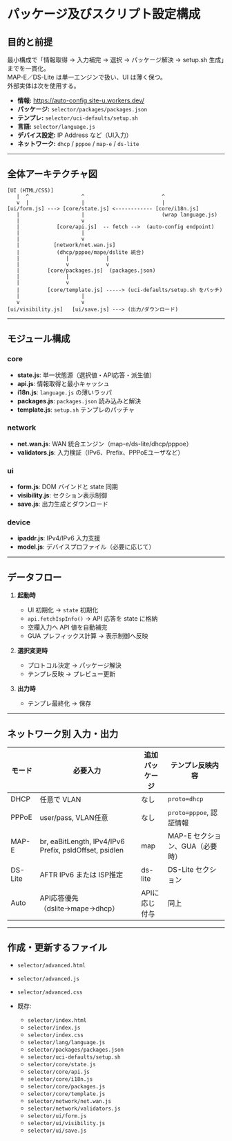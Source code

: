 # パッケージ及びスクリプト設定構成

## 目的と前提
最小構成で「情報取得 → 入力補完 → 選択 → パッケージ解決 → setup.sh 生成」までを一貫化。  
MAP-E／DS-Lite は単一エンジンで扱い、UI は薄く保つ。  
外部実体は次を使用する。

- **情報:** https://auto-config.site-u.workers.dev/
- **パッケージ:** `selector/packages/packages.json`
- **テンプレ:** `selector/uci-defaults/setup.sh`
- **言語:** `selector/language.js`
- **デバイス設定:** IP Address など（UI入力）
- **ネットワーク:** `dhcp` / `pppoe` / `map-e` / `ds-lite`

---

## 全体アーキテクチャ図
```
[UI (HTML/CSS)]
   |  ^                 ^                         ^
   v  |                 |                         |
[ui/form.js] ---> [core/state.js] <------------ [core/i18n.js]
   |                    |                         (wrap language.js)
   |                    v
   |            [core/api.js]  -- fetch -->  (auto-config endpoint)
   |                    |
   |                    v
   |           [network/net.wan.js]
   |            (dhcp/pppoe/mape/dslite 統合)
   |               |            |
   |               v            v
   |         [core/packages.js]  (packages.json)
   |               |
   |               v
   |         [core/template.js] -----> (uci-defaults/setup.sh をパッチ)
   |                    |
   v                    v
[ui/visibility.js]   [ui/save.js] ---> (出力/ダウンロード)
```


---

## モジュール構成

### core
- **state.js**: 単一状態源（選択値・API応答・派生値）
- **api.js**: 情報取得と最小キャッシュ
- **i18n.js**: `language.js` の薄いラッパ
- **packages.js**: `packages.json` 読み込みと解決
- **template.js**: `setup.sh` テンプレのパッチャ

### network
- **net.wan.js**: WAN 統合エンジン（map-e/ds-lite/dhcp/pppoe）
- **validators.js**: 入力検証（IPv6、Prefix、PPPoEユーザなど）

### ui
- **form.js**: DOM バインドと state 同期
- **visibility.js**: セクション表示制御
- **save.js**: 出力生成とダウンロード

### device
- **ipaddr.js**: IPv4/IPv6 入力支援
- **model.js**: デバイスプロファイル（必要に応じて）

---

## データフロー

1. **起動時**
   - UI 初期化 → `state` 初期化
   - `api.fetchIspInfo()` → API 応答を state に格納
   - 空欄入力へ API 値を自動補完
   - GUA プレフィックス計算 → 表示制御へ反映

2. **選択変更時**
   - プロトコル決定 → パッケージ解決
   - テンプレ反映 → プレビュー更新

3. **出力時**
   - テンプレ最終化 → 保存

---

## ネットワーク別 入力・出力

| モード    | 必要入力 | 追加パッケージ | テンプレ反映内容 |
|-----------|----------|---------------|------------------|
| DHCP      | 任意で VLAN | なし          | `proto=dhcp`     |
| PPPoE     | user/pass, VLAN任意 | なし | `proto=pppoe`, 認証情報 |
| MAP-E     | br, eaBitLength, IPv4/IPv6 Prefix, psIdOffset, psidlen | map | MAP-E セクション、GUA（必要時） |
| DS-Lite   | AFTR IPv6 または ISP推定 | ds-lite | DS-Lite セクション |
| Auto      | API応答優先（dslite→mape→dhcp） | APIに応じ付与 | 同上 |

---

## 作成・更新するファイル
- `selector/advanced.html`
- `selector/advanced.js`
- `selector/advanced.css`

- 既存:
  - `selector/index.html`
  - `selector/index.js`
  - `selector/index.css`
  - `selector/lang/language.js`
  - `selector/packages/packages.json`
  - `selector/uci-defaults/setup.sh`
  - `selector/core/state.js`
  - `selector/core/api.js`
  - `selector/core/i18n.js`
  - `selector/core/packages.js`
  - `selector/core/template.js`
  - `selector/network/net.wan.js`
  - `selector/network/validators.js`
  - `selector/ui/form.js`
  - `selector/ui/visibility.js`
  - `selector/ui/save.js`
